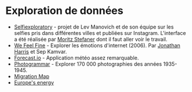 # Exploration de données
* [Selfiexploratory](http://selfiecity.net/selfiexploratory/) - projet de Lev Manovich et de son équipe sur les selfies pris dans différentes villes et publiées sur Instagram. L'interface a été réalisée par [Moritz Stefaner](http://truth-and-beauty.net/) dont il faut aller voir le travail.
* [We Feel Fine](wefeelfine.org) - Explorer les émotions d'internet (2006). Par [Jonathan Harris](http://therethere.is/works) et Sep Kamvar.
* [Forecast.io](http://forecast.io/#/f/45.6152,5.1495) - Application météo assez remarquable.
* [Photogrammar](http://photogrammar.yale.edu/map/) - Explorer 170 000 photographies des années 1935-1945.
* [Migration Map](http://migrationsmap.net)
* [Europe's energy](http://energy.publicdata.eu/ee/vis.html)

